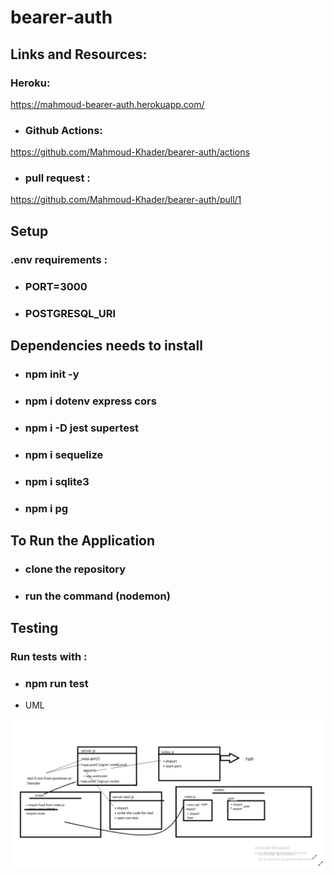 # bearer-auth



## Links and Resources:
 ### Heroku:

https://mahmoud-bearer-auth.herokuapp.com/


* ### Github Actions:

https://github.com/Mahmoud-Khader/bearer-auth/actions


* ### pull request :
https://github.com/Mahmoud-Khader/bearer-auth/pull/1




## Setup 
### .env requirements :
* ### PORT=3000
* ### POSTGRESQL_URI



## Dependencies needs to install
* ### npm init -y
* ### npm i dotenv express cors 
* ### npm i -D jest supertest 
* ### npm i sequelize 
* ### npm i sqlite3
* ### npm i pg

## To Run the Application
* ### clone the repository
* ### run the command (nodemon)

 ## Testing

### Run tests with :
 * ### npm run test

* UML

![](./images/BasicAuth.png)